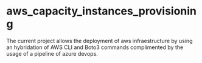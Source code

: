 # aws_capacity_instances_provisioning
The current project allows the deployment of aws infraestructure by using an hybridation of AWS CLI and Boto3 commands complimented by the usage of a pipeline of azure devops.
